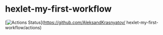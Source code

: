 # hexlet-my-first-workflow

[![Actions Status](https://github.com/AleksandKrasnyatov/hexlet-my-first-workflow/actions/workflows/hello-world.yml/badge.svg)](https://github.com/AleksandKrasnyatov/
hexlet-my-first-workflow/actions)
